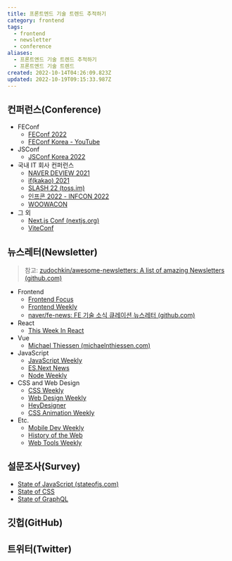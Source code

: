 ```yaml
---
title: 프론트엔드 기술 트렌드 추적하기
category: frontend
tags:
  - frontend
  - newsletter
  - conference
aliases:
  - 프론트엔드 기술 트렌드 추적하기
  - 프론트엔드 기술 트렌드
created: 2022-10-14T04:26:09.823Z
updated: 2022-10-19T09:15:33.987Z
---
```


## 컨퍼런스(Conference)

- FEConf
  - [FEConf 2022](https://2022.feconf.kr/)
  - [FEConf Korea - YouTube](https://www.youtube.com/channel/UCWEzfYIpFBIG5jh6laXC6hA/videos)
- JSConf
  - [JSConf Korea 2022](https://2022.jsconf.kr/)
- 국내 IT 회사 컨퍼런스
  - [NAVER DEVIEW 2021](https://deview.kr/2021)
  - [if(kakao) 2021](https://if.kakao.com/2021)
  - [SLASH 22 (toss.im)](https://toss.im/slash-22)
  - [인프콘 2022 - INFCON 2022](https://infcon.day/)
  - [WOOWACON](https://woowacon.com/)
- 그 외
  - [Next.js Conf (nextjs.org)](https://nextjs.org/conf)
  - [ViteConf](https://viteconf.org/)

## 뉴스레터(Newsletter)

> 참고: [zudochkin/awesome-newsletters: A list of amazing Newsletters (github.com)](https://github.com/zudochkin/awesome-newsletters)

- Frontend
  - [Frontend Focus](https://frontendfoc.us/)
  - [Frontend Weekly](https://frontendweekly.co/)
  - [naver/fe-news: FE 기술 소식 큐레이션 뉴스레터 (github.com)](https://github.com/naver/fe-news)
- React
  - [This Week In React](https://thisweekinreact.com/)
- Vue
  - [Michael Thiessen (michaelnthiessen.com)](https://michaelnthiessen.com/)
- JavaScript
  - [JavaScript Weekly](http://javascriptweekly.com/)
  - [ES.Next News](http://esnextnews.com/)
  - [Node Weekly](https://nodeweekly.com/)
- CSS and Web Design
  - [CSS Weekly](https://css-weekly.com/)
  - [Web Design Weekly](https://web-design-weekly.com/)
  - [HeyDesigner](https://heydesigner.com/newsletter/)
  - [CSS Animation Weekly](https://cssanimation.rocks/weekly/)
- Etc.
  - [Mobile Dev Weekly](https://mobiledevweekly.com/)
  - [History of the Web](https://thehistoryoftheweb.com/)
  - [Web Tools Weekly](https://webtoolsweekly.com/)

## 설문조사(Survey)

- [State of JavaScript (stateofjs.com)](https://stateofjs.com/en-us/)
- [State of CSS](https://stateofcss.com/en-us/)
- [State of GraphQL](https://www.stateofgraphql.com/en-us/)

## 깃헙(GitHub)

## 트위터(Twitter)
